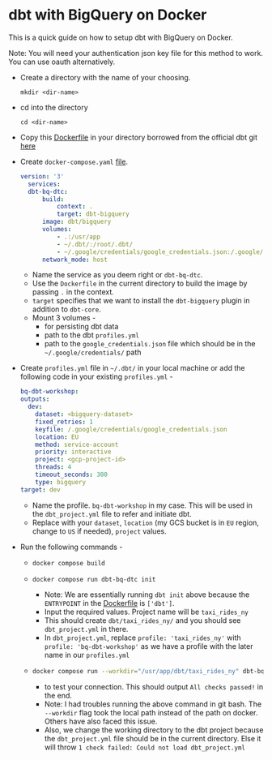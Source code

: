 # dbt with BigQuery on Docker

This is a quick guide on how to setup dbt with BigQuery on Docker.

Note: You will need your authentication json key file for this method to work. You can use oauth alternatively.

- Create a directory with the name of your choosing.
  ```
  mkdir <dir-name>
  ```
- cd into the directory
  ```
  cd <dir-name>
  ```
- Copy this [Dockerfile](Dockerfile) in your directory borrowed from the official dbt git [here](https://github.com/dbt-labs/dbt-core/blob/main/docker/Dockerfile)
- Create `docker-compose.yaml` [file](docker-compose.yaml).
  ```yaml
  version: '3'
    services:
    dbt-bq-dtc:
        build:
            context: .
            target: dbt-bigquery
        image: dbt/bigquery
        volumes:
            - .:/usr/app
            - ~/.dbt/:/root/.dbt/
            - ~/.google/credentials/google_credentials.json:/.google/credentials/google_credentials.json
        network_mode: host
  ```
  -   Name the service as you deem right or `dbt-bq-dtc`.
  -   Use the `Dockerfile` in the current directory to build the image by passing `.` in the context.
  -   `target` specifies that we want to install the `dbt-bigquery` plugin in addition to `dbt-core`.
  -  Mount 3 volumes -
     - for persisting dbt data
     - path to the dbt `profiles.yml`
     - path to the `google_credentials.json` file which should be in the `~/.google/credentials/` path

- Create `profiles.yml` file in `~/.dbt/` in your local machine or add the following code in your existing `profiles.yml` - 
  ```yaml
  bq-dbt-workshop:
  outputs:
    dev:
      dataset: <bigquery-dataset>
      fixed_retries: 1
      keyfile: /.google/credentials/google_credentials.json
      location: EU
      method: service-account
      priority: interactive
      project: <gcp-project-id>
      threads: 4
      timeout_seconds: 300
      type: bigquery
  target: dev
  ```
  - Name the profile. `bq-dbt-workshop` in my case. This will be used in the `dbt_project.yml` file to refer and initiate dbt.
  - Replace with your `dataset`, `location` (my GCS bucket is in `EU` region, change to `US` if needed), `project` values.
- Run the following commands -
  - ```bash 
    docker compose build 
    ```
  - ```bash 
    docker compose run dbt-bq-dtc init
    ``` 
    - Note: We are essentially running `dbt init` above because the `ENTRYPOINT` in the [Dockerfile](Dockerfile) is `['dbt']`.
    - Input the required values. Project name will be `taxi_rides_ny`
    - This should create `dbt/taxi_rides_ny/` and you should see `dbt_project.yml` in there.
    - In `dbt_project.yml`, replace `profile: 'taxi_rides_ny'` with `profile: 'bq-dbt-workshop'` as we have a profile with the later name in our `profiles.yml`
  - ```bash
    docker compose run --workdir="/usr/app/dbt/taxi_rides_ny" dbt-bq-dtc debug
     ``` 
    - to test your connection. This should output `All checks passed!` in the end.
    - Note: I had troubles running the above command in git bash. The `--workdir` flag took the local path instead of the path on docker. Others have also faced this issue.
    - Also, we change the working directory to the dbt project because the `dbt_project.yml` file should be in the current directory. Else it will throw `1 check failed: Could not load dbt_project.yml`